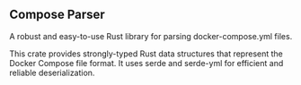 ## Compose Parser

A robust and easy-to-use Rust library for parsing docker-compose.yml files.

This crate provides strongly-typed Rust data structures that represent the Docker Compose file format. It uses serde and serde-yml for efficient and reliable deserialization.
